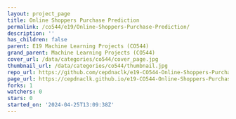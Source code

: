 ```yaml
---
layout: project_page
title: Online Shoppers Purchase Prediction
permalink: /co544/e19/Online-Shoppers-Purchase-Prediction/
description: ''
has_children: false
parent: E19 Machine Learning Projects (CO544)
grand_parent: Machine Learning Projects (CO544)
cover_url: /data/categories/co544/cover_page.jpg
thumbnail_url: /data/categories/co544/thumbnail.jpg
repo_url: https://github.com/cepdnaclk/e19-CO544-Online-Shoppers-Purchase-Prediction
page_url: https://cepdnaclk.github.io/e19-CO544-Online-Shoppers-Purchase-Prediction
forks: 1
watchers: 0
stars: 0
started_on: '2024-04-25T13:09:38Z'
---
```


